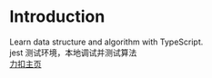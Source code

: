 # Introduction
Learn data structure and algorithm with TypeScript.  
jest 测试环境，本地调试并测试算法  
<a href="https://leetcode-cn.com/u/doggy-068/">力扣主页</a>
